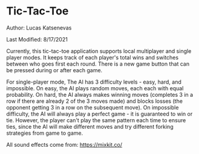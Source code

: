 # Tic-Tac-Toe
Author: Lucas Katsenevas

Last Modified: 8/17/2021

Currently, this tic-tac-toe application supports local multiplayer and single player modes. It keeps track of each player's total wins
and switches between who goes first each round. There is a new game button that can be pressed during or after each game.

For single-player mode, The AI has 3 difficulty levels - easy, hard, and impossible. On easy, the AI plays random moves,
each each with equal probability. On hard, the AI always makes winning moves (completes 3 in a row if there are already
2 of the 3 moves made) and blocks losses (the opponent getting 3 in a row on the subsequent move). On impossible difficulty,
the AI will always play a perfect game - it is guaranteed to win or tie. However, the player can't play the same pattern each
time to ensure ties, since the AI will make different moves and try different forking strategies from game to game.

All sound effects come from: https://mixkit.co/
